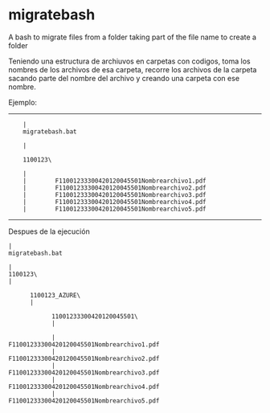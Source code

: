 # migratebash
A bash to migrate files from a folder taking part of the file name to create a folder

Teniendo una estructura de archiuvos en carpetas con codigos, 
toma los nombres de los archivos de esa carpeta,
recorre los archivos de la carpeta sacando parte del nombre del archivo
y creando una carpeta con ese nombre.

Ejemplo: 

-----------
        
        | 
        migratebash.bat

        | 

        1100123\

        |
        |        F11001233300420120045501Nombrearchivo1.pdf
        |        F11001233300420120045501Nombrearchivo2.pdf
        |        F11001233300420120045501Nombrearchivo3.pdf
        |        F11001233300420120045501Nombrearchivo4.pdf
        |        F11001233300420120045501Nombrearchivo5.pdf

 -----------    
 Despues de la ejecución
 
    | 
    migratebash.bat

    |
    1100123\
    |

          1100123_AZURE\
          |
  
                11001233300420120045501\
                |
                
                |                        F11001233300420120045501Nombrearchivo1.pdf
                |                        F11001233300420120045501Nombrearchivo2.pdf
                |                        F11001233300420120045501Nombrearchivo3.pdf
                |                        F11001233300420120045501Nombrearchivo4.pdf
                |                        F11001233300420120045501Nombrearchivo5.pdf

 
